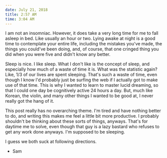 ```yaml
---
date: July 21, 2018
title: 2:57 AM
time: 3:04 AM
---
```

I am not an insomniac. However, it does take a very long time for me to fall asleep in bed. Like usually an hour or two. Lying awake at night is a good time to contemplate your entire life, including the mistakes you've made, the things you could've been doing, and, of course, that one cringed thing you did when you were five and didn't know any better.

Sleep is nice. I like sleep. What I don't like is the concept of sleep, and especially how much of a waste of time it is. What was the statistic again? Like, 1/3 of our lives are spent sleeping. That's such a waste of time, even though I know I'd probably just be surfing the web if I actually got to make use of that time. This is why I wanted to learn to master lucid dreaming, so that I could one day be cognitively active 24 hours a day. But, much like Korean, the violin, and many other things I wanted to be good at, I never really got the hang of it.

This post really has no overarching theme. I'm tired and have nothing better to do, and writing this makes me feel a little bit more productive. I probably shouldn't be thinking about these sorts of things, anyways. That's for daytime me to solve, even though that guy is a lazy bastard who refuses to get any work done anyways. I'm supposed to be sleeping.

I guess we both suck at following directions.

- Sam
